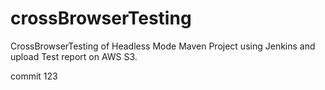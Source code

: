 # crossBrowserTesting
CrossBrowserTesting of Headless Mode Maven Project using Jenkins and upload Test report on AWS S3.

commit 123
